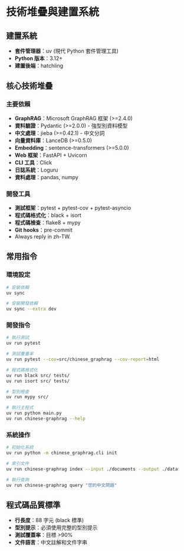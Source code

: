 # 技術堆疊與建置系統

## 建置系統

- **套件管理器**：uv (現代 Python 套件管理工具)
- **Python 版本**：3.12+
- **建置後端**：hatchling

## 核心技術堆疊

### 主要依賴

- **GraphRAG**：Microsoft GraphRAG 框架 (>=2.4.0)
- **資料驗證**：Pydantic (>=2.0.0) - 強型別資料模型
- **中文處理**：jieba (>=0.42.1) - 中文分詞
- **向量資料庫**：LanceDB (>=0.5.0)
- **Embedding**：sentence-transformers (>=5.0.0)
- **Web 框架**：FastAPI + Uvicorn
- **CLI 工具**：Click
- **日誌系統**：Loguru
- **資料處理**：pandas, numpy

### 開發工具

- **測試框架**：pytest + pytest-cov + pytest-asyncio
- **程式碼格式化**：black + isort
- **程式碼檢查**：flake8 + mypy
- **Git hooks**：pre-commit
- Always reply in zh-TW.

## 常用指令

### 環境設定

```bash
# 安裝依賴
uv sync

# 安裝開發依賴
uv sync --extra dev

```

### 開發指令

```bash
# 執行測試
uv run pytest

# 測試覆蓋率
uv run pytest --cov=src/chinese_graphrag --cov-report=html

# 程式碼格式化
uv run black src/ tests/
uv run isort src/ tests/

# 型別檢查
uv run mypy src/

# 執行主程式
uv run python main.py
uv run chinese-graphrag --help
```

### 系統操作

```bash
# 初始化系統
uv run python -m chinese_graphrag.cli init

# 索引文件
uv run chinese-graphrag index --input ./documents --output ./data

# 執行查詢
uv run chinese-graphrag query "您的中文問題"
```

## 程式碼品質標準

- **行長度**：88 字元 (black 標準)
- **型別提示**：必須使用完整的型別提示
- **測試覆蓋率**：目標 >90%
- **文件語言**：中文註解和文件字串
